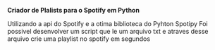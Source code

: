 **Criador de Plalists para o Spotify em Python**

Utilizando a api do Spotify e a otima biblioteca do Pyhton Spotipy
Foi possivel desenvolver um script que le um arquivo txt e atraves desse arquivo crie uma playlist no spotify em segundos
